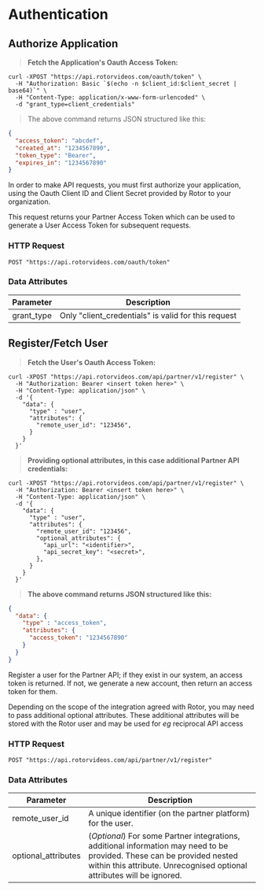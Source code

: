 # Authentication

## Authorize Application

> **Fetch the Application's Oauth Access Token:**

```shell
curl -XPOST "https://api.rotorvideos.com/oauth/token" \
  -H "Authorization: Basic `$(echo -n $client_id:$client_secret | base64)`" \
  -H "Content-Type: application/x-www-form-urlencoded" \
  -d "grant_type=client_credentials"
```

> The above command returns JSON structured like this:

```json
{
  "access_token": "abcdef",
  "created_at": "1234567890",
  "token_type": "Bearer",
  "expires_in": "1234567890"
}
```

In order to make API requests, you must first authorize your application, using the Oauth Client ID and Client Secret provided by Rotor to your organization.

This request returns your Partner Access Token which can be used to generate a User Access Token for subsequent requests.

### HTTP Request

`POST "https://api.rotorvideos.com/oauth/token"`

### Data Attributes

| Parameter  | Description                                         |
|------------|-----------------------------------------------------|
| grant_type | Only "client_credentials" is valid for this request |

## Register/Fetch User

> **Fetch the User's Oauth Access Token:**

```shell
curl -XPOST "https://api.rotorvideos.com/api/partner/v1/register" \
  -H "Authorization: Bearer <insert token here>" \
  -H "Content-Type: application/json" \
  -d '{
    "data": {
      "type" : "user",
      "attributes": {
        "remote_user_id": "123456",
      }
    }
  }'
```

> **Providing optional attributes, in this case additional Partner API credentials:**

```shell
curl -XPOST "https://api.rotorvideos.com/api/partner/v1/register" \
  -H "Authorization: Bearer <insert token here>" \
  -H "Content-Type: application/json" \
  -d '{
    "data": {
      "type" : "user",
      "attributes": {
        "remote_user_id": "123456",
        "optional_attributes": {
          "api_url": "<identifier>",
          "api_secret_key": "<secret>",
        },
      }
    }
  }'
```

> **The above command returns JSON structured like this:**

```json
{
  "data": {
    "type" : "access_token",
    "attributes": {
      "access_token": "1234567890"
    }
  }
}
```

Register a user for the Partner API; if they exist in our system, an access token is returned. If not, we generate a new
account, then return an access token for them.

Depending on the scope of the integration agreed with Rotor, you may need to pass additional optional attributes. These additional attributes will be stored with the Rotor user and may be used for _eg_ reciprocal API access

### HTTP Request

`POST "https://api.rotorvideos.com/api/partner/v1/register"`

### Data Attributes

| Parameter           | Description
|---------------------|-------------------------------------------------------------|
| remote_user_id      | A unique identifier (on the partner platform) for the user.
| optional_attributes | (_Optional_) For some Partner integrations, additional information may need to be provided. These can be provided nested within this attribute. Unrecognised optional attributes will be ignored.

